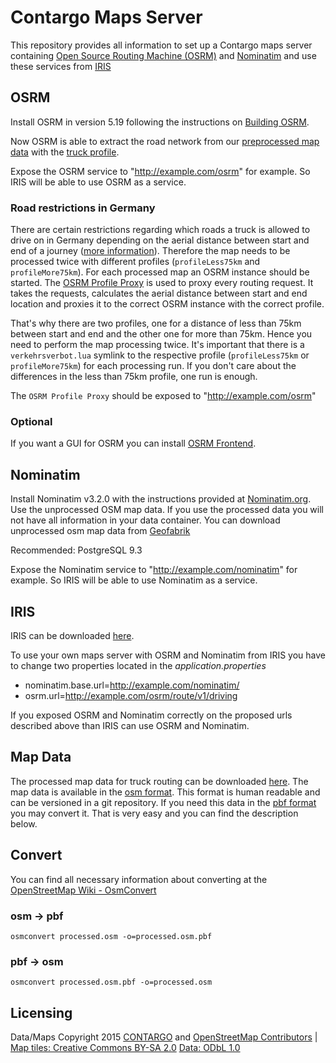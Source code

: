 # Contargo Maps Server

This repository provides all information to set up a Contargo maps server containing [Open Source Routing Machine (OSRM)](https://github.com/Project-OSRM/) and [Nominatim](http://www.nominatim.org/) and use these services from [IRIS](https://github.com/Contargo/iris)

## OSRM

Install OSRM in version 5.19 following the instructions on [Building OSRM](https://github.com/Project-OSRM/osrm-backend/wiki/Building-OSRM).

Now OSRM is able to extract the road network from our [preprocessed map data](#map-data) with the [truck profile](./contargo_truck.lua).

Expose the OSRM service to "http://example.com/osrm" for example. So IRIS will be able to use OSRM as a service.

### Road restrictions in Germany

There are certain restrictions regarding which roads a truck is allowed to drive on in Germany depending on the aerial distance between start and end of a journey ([more information](https://www.buzer.de/gesetz/10526/a179871.htm)).
Therefore the map needs to be processed twice with different profiles (`profileLess75km` and `profileMore75km`). For each processed map an OSRM instance should be started. The [OSRM Profile Proxy](https://github.com/Contargo/osrm-profile-proxy) is used to proxy every routing request. It takes the requests, calculates the aerial distance between start and end location and proxies it to the correct OSRM instance with the correct profile.

That's why there are two profiles, one for a distance of less than 75km between start and end and the other one for more than 75km. Hence you need to perform the map processing twice. It's important that there is a `verkehrsverbot.lua` symlink to the respective profile (`profileLess75km` or `profileMore75km`) for each processing run. If you don't care about the differences in the less than 75km profile, one run is enough.

The `OSRM Profile Proxy` should be exposed to "http://example.com/osrm"

### Optional

If you want a GUI for OSRM you can install [OSRM Frontend](https://github.com/Project-OSRM/osrm-frontend).

## Nominatim

Install Nominatim v3.2.0 with the instructions provided at [Nominatim.org](http://www.nominatim.org/). Use the unprocessed OSM map data. If you use the processed data you will not have all information in your data container. You can download unprocessed osm map data from [Geofabrik](http://download.geofabrik.de/)

Recommended: PostgreSQL 9.3

Expose the Nominatim service to "http://example.com/nominatim" for example. So IRIS will be able to use Nominatim as a service.


## IRIS

IRIS can be downloaded [here](https://github.com/Contargo/iris).

To use your own maps server with OSRM and Nominatim from IRIS you have to change two properties located in the *application.properties*

* nominatim.base.url=http://example.com/nominatim/
* osrm.url=http://example.com/osrm/route/v1/driving

If you exposed OSRM and Nominatim correctly on the proposed urls described above than IRIS can use OSRM and Nominatim.

## Map Data

The processed map data for truck routing can be downloaded [here](http://maps.contargo.net/maps/). The map data is available in the [osm format](http://wiki.openstreetmap.org/wiki/OSM_XML). This format is human readable and can be versioned in a git repository. If you need this data in the [pbf format](http://wiki.openstreetmap.org/wiki/PBF_Format) you may convert it. That is very easy and you can find the description below.

## Convert

You can find all necessary information about converting at the [OpenStreetMap Wiki - OsmConvert](http://wiki.openstreetmap.org/wiki/Osmconvert)

### osm -> pbf

`osmconvert processed.osm -o=processed.osm.pbf`

### pbf -> osm

`osmconvert processed.osm.pbf -o=processed.osm`

## Licensing

Data/Maps Copyright 2015 [CONTARGO](http://www.contargo.net) and [OpenStreetMap Contributors](http://www.openstreetmap.org) | [Map tiles: Creative Commons BY-SA 2.0](http://creativecommons.org/licenses/by-sa/2.0/) [Data: ODbL 1.0](http://opendatacommons.org/licenses/odbl/)
